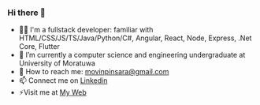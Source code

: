 ### Hi there 👋

- 🧔‍♂️ I'm a fullstack developer: familiar with HTML/CSS/JS/TS/Java/Python/C#, Angular, React, Node, Express, .Net Core, Flutter
- 🌱 I’m currently a computer science and engineering undergraduate at University of Moratuwa
- 📧 How to reach me: movinpinsara@gmail.com
- 📫 Connect me on [Linkedin](https://www.linkedin.com/in/movin-silva-9b8ab01b2)
- ⚡Visit me at [My Web](https://movinsilva.github.io/portfolio_web)

<!--
**movinsilva/movinsilva** is a ✨ _special_ ✨ repository because its `README.md` (this file) appears on your GitHub profile.

Here are some ideas to get you started:

- 🔭 I’m currently working on ...
- 🌱 I’m currently learning ...
- 👯 I’m looking to collaborate on ...
- 🤔 I’m looking for help with ...
- 💬 Ask me about ...
- 📫 How to reach me: ...
- 😄 Pronouns: ...
- ⚡ Fun fact: ...
-->
